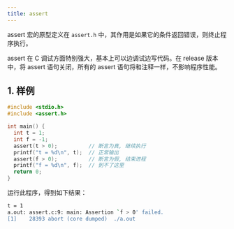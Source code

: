 ```yaml
---
title: assert
---
```


assert 宏的原型定义在 `assert.h` 中，其作用是如果它的条件返回错误，则终止程序执行。

assert 在 C 调试方面特别强大，基本上可以边调试边写代码。在 release 版本中，将 assert 语句关闭，所有的 assert 语句将和注释一样，不影响程序性能。

## 1. 样例

```c
#include <stdio.h>
#include <assert.h>

int main() {
  int t = 1;
  int f = -1;
  assert(t > 0);          // 断言为真, 继续执行
  printf("t = %d\n", t);  // 正常输出
  assert(f > 0);          // 断言为假, 结束进程
  printf("f = %d\n", f);  // 到不了这里 
  return 0;
}
```

运行此程序，得到如下结果：

```bash
t = 1
a.out: assert.c:9: main: Assertion `f > 0' failed.
[1]    28393 abort (core dumped)  ./a.out
```

